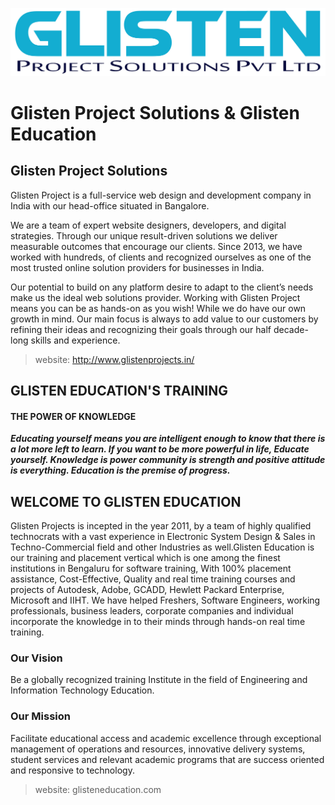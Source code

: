 ![Glisten](Glisten.png)

# Glisten Project Solutions & Glisten Education
## Glisten Project Solutions
Glisten Project is a full-service web design and development company in India with our head-office situated in Bangalore.

We are a team of expert website designers, developers, and digital strategies. Through our unique result-driven solutions we deliver measurable outcomes that encourage our clients. Since 2013, we have worked with hundreds, of clients and recognized ourselves as one of the most trusted online solution providers for businesses in India.

Our potential to build on any platform desire to adapt to the client’s needs make us the ideal web solutions provider. Working with Glisten Project means you can be as hands-on as you wish! While we do have our own growth in mind. Our main focus is always to add value to our customers by refining their ideas and recognizing their goals through our half decade-long skills and experience.
> website: http://www.glistenprojects.in/
## GLISTEN EDUCATION'S TRAINING
#### THE POWER OF KNOWLEDGE
___Educating yourself means you are intelligent enough to know that there is a lot more left to learn. If you want to be more powerful in life, Educate yourself. Knowledge is power community is strength and positive attitude is everything. Education is the premise of progress.___
## WELCOME TO GLISTEN EDUCATION
Glisten Projects is incepted in the year 2011, by a team of highly qualified technocrats with a vast experience in Electronic System Design & Sales in Techno-Commercial field and other Industries as well.Glisten Education is our training and placement vertical which is one among the finest institutions in Bengaluru for software training, With 100% placement assistance, Cost-Effective, Quality and real time training courses and projects of Autodesk, Adobe, GCADD, Hewlett Packard Enterprise, Microsoft and IIHT. We have helped Freshers, Software Engineers, working professionals, business leaders, corporate companies and individual incorporate the knowledge in to their minds through hands-on real time training.

### Our Vision
Be a globally recognized training Institute in the field of Engineering and Information Technology Education.

### Our Mission
Facilitate educational access and academic excellence through exceptional management of operations and resources, innovative delivery systems, student services and relevant academic programs that are success oriented and responsive to technology.

> website: glisteneducation.com



